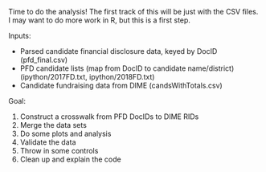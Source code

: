 Time to do the analysis!
The first track of this will be just with the CSV files. I may want
to do more work in R, but this is a first step.

Inputs:

- Parsed candidate financial disclosure data, keyed by DocID (pfd_final.csv)
- PFD candidate lists (map from DocID to candidate name/district) (ipython/2017FD.txt, ipython/2018FD.txt)
- Candidate fundraising data from DIME (candsWithTotals.csv)

Goal:

1.  Construct a crosswalk from PFD DocIDs to DIME RIDs
2.  Merge the data sets
3.  Do some plots and analysis
4.  Validate the data
5.  Throw in some controls
6.  Clean up and explain the code
